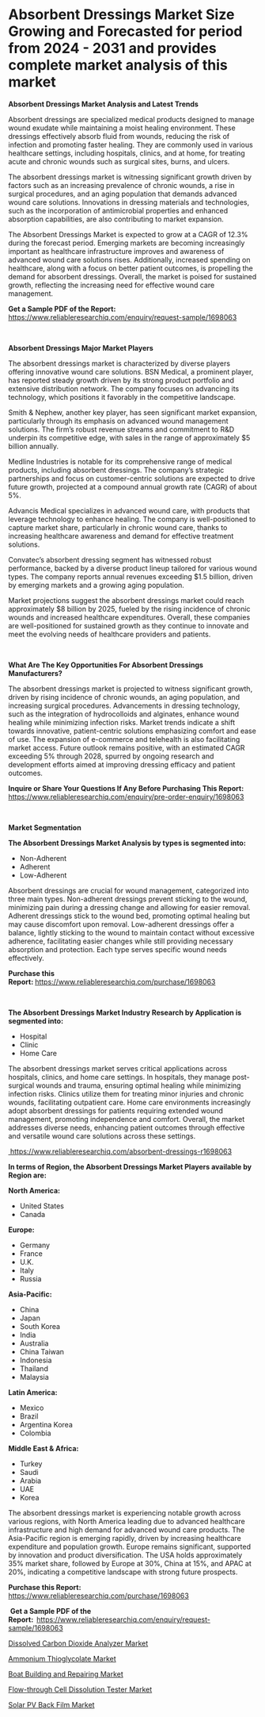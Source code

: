 <p><h1>Absorbent Dressings Market Size Growing and Forecasted for period from 2024 - 2031 and provides complete market analysis of this market</h1></p><p><strong>Absorbent Dressings Market Analysis and Latest Trends</strong></p>
<p><p>Absorbent dressings are specialized medical products designed to manage wound exudate while maintaining a moist healing environment. These dressings effectively absorb fluid from wounds, reducing the risk of infection and promoting faster healing. They are commonly used in various healthcare settings, including hospitals, clinics, and at home, for treating acute and chronic wounds such as surgical sites, burns, and ulcers.</p><p>The absorbent dressings market is witnessing significant growth driven by factors such as an increasing prevalence of chronic wounds, a rise in surgical procedures, and an aging population that demands advanced wound care solutions. Innovations in dressing materials and technologies, such as the incorporation of antimicrobial properties and enhanced absorption capabilities, are also contributing to market expansion. </p><p>The Absorbent Dressings Market is expected to grow at a CAGR of 12.3% during the forecast period. Emerging markets are becoming increasingly important as healthcare infrastructure improves and awareness of advanced wound care solutions rises. Additionally, increased spending on healthcare, along with a focus on better patient outcomes, is propelling the demand for absorbent dressings. Overall, the market is poised for sustained growth, reflecting the increasing need for effective wound care management.</p></p>
<p><strong>Get a Sample PDF of the Report:&nbsp;</strong> <a href="https://www.reliableresearchiq.com/enquiry/request-sample/1698063?utm_campaign=1283&utm_medium=2&utm_source=Github&utm_content=ia&utm_term=12102024&utm_id=absorbent-dressings">https://www.reliableresearchiq.com/enquiry/request-sample/1698063</a></p>
<p>&nbsp;</p>
<p><strong>Absorbent Dressings Major Market Players</strong></p>
<p><p>The absorbent dressings market is characterized by diverse players offering innovative wound care solutions. BSN Medical, a prominent player, has reported steady growth driven by its strong product portfolio and extensive distribution network. The company focuses on advancing its technology, which positions it favorably in the competitive landscape.</p><p>Smith & Nephew, another key player, has seen significant market expansion, particularly through its emphasis on advanced wound management solutions. The firm’s robust revenue streams and commitment to R&D underpin its competitive edge, with sales in the range of approximately $5 billion annually.</p><p>Medline Industries is notable for its comprehensive range of medical products, including absorbent dressings. The company’s strategic partnerships and focus on customer-centric solutions are expected to drive future growth, projected at a compound annual growth rate (CAGR) of about 5%.</p><p>Advancis Medical specializes in advanced wound care, with products that leverage technology to enhance healing. The company is well-positioned to capture market share, particularly in chronic wound care, thanks to increasing healthcare awareness and demand for effective treatment solutions.</p><p>Convatec’s absorbent dressing segment has witnessed robust performance, backed by a diverse product lineup tailored for various wound types. The company reports annual revenues exceeding $1.5 billion, driven by emerging markets and a growing aging population.</p><p>Market projections suggest the absorbent dressings market could reach approximately $8 billion by 2025, fueled by the rising incidence of chronic wounds and increased healthcare expenditures. Overall, these companies are well-positioned for sustained growth as they continue to innovate and meet the evolving needs of healthcare providers and patients.</p></p>
<p>&nbsp;</p>
<p><strong>What Are The Key Opportunities For Absorbent Dressings Manufacturers?</strong></p>
<p><p>The absorbent dressings market is projected to witness significant growth, driven by rising incidence of chronic wounds, an aging population, and increasing surgical procedures. Advancements in dressing technology, such as the integration of hydrocolloids and alginates, enhance wound healing while minimizing infection risks. Market trends indicate a shift towards innovative, patient-centric solutions emphasizing comfort and ease of use. The expansion of e-commerce and telehealth is also facilitating market access. Future outlook remains positive, with an estimated CAGR exceeding 5% through 2028, spurred by ongoing research and development efforts aimed at improving dressing efficacy and patient outcomes.</p></p>
<p><strong>Inquire or Share Your Questions If Any Before Purchasing This Report:</strong> <a href="https://www.reliableresearchiq.com/enquiry/pre-order-enquiry/1698063?utm_campaign=1283&utm_medium=2&utm_source=Github&utm_content=ia&utm_term=12102024&utm_id=absorbent-dressings">https://www.reliableresearchiq.com/enquiry/pre-order-enquiry/1698063</a></p>
<p>&nbsp;</p>
<p><strong>Market Segmentation</strong></p>
<p><strong>The Absorbent Dressings Market Analysis by types is segmented into:</strong></p>
<p><ul><li>Non-Adherent</li><li>Adherent</li><li>Low-Adherent</li></ul></p>
<p><p>Absorbent dressings are crucial for wound management, categorized into three main types. Non-adherent dressings prevent sticking to the wound, minimizing pain during a dressing change and allowing for easier removal. Adherent dressings stick to the wound bed, promoting optimal healing but may cause discomfort upon removal. Low-adherent dressings offer a balance, lightly sticking to the wound to maintain contact without excessive adherence, facilitating easier changes while still providing necessary absorption and protection. Each type serves specific wound needs effectively.</p></p>
<p><strong>Purchase this Report:&nbsp;</strong><a href="https://www.reliableresearchiq.com/purchase/1698063?utm_campaign=1283&utm_medium=2&utm_source=Github&utm_content=ia&utm_term=12102024&utm_id=absorbent-dressings">https://www.reliableresearchiq.com/purchase/1698063</a></p>
<p>&nbsp;</p>
<p><strong>The Absorbent Dressings Market Industry Research by Application is segmented into:</strong></p>
<p><ul><li>Hospital</li><li>Clinic</li><li>Home Care</li></ul></p>
<p><p>The absorbent dressings market serves critical applications across hospitals, clinics, and home care settings. In hospitals, they manage post-surgical wounds and trauma, ensuring optimal healing while minimizing infection risks. Clinics utilize them for treating minor injuries and chronic wounds, facilitating outpatient care. Home care environments increasingly adopt absorbent dressings for patients requiring extended wound management, promoting independence and comfort. Overall, the market addresses diverse needs, enhancing patient outcomes through effective and versatile wound care solutions across these settings.</p></p>
<p><a href="https://www.reliableresearchiq.com/absorbent-dressings-r1698063?utm_campaign=1283&utm_medium=2&utm_source=Github&utm_content=ia&utm_term=12102024&utm_id=absorbent-dressings">&nbsp;https://www.reliableresearchiq.com/absorbent-dressings-r1698063</a></p>
<p><strong>In terms of Region, the Absorbent Dressings Market Players available by Region are:</strong></p>
<p>
    <p> <strong> North America: </strong>
        <ul>
            <li>United States</li>
            <li>Canada</li>
        </ul>
        </p> 
    <p> <strong> Europe: </strong>
        <ul>
            <li>Germany</li>
            <li>France</li>
            <li>U.K.</li>
            <li>Italy</li>
            <li>Russia</li>
        </ul>
        </p> 
    <p> <strong> Asia-Pacific: </strong>
        <ul>
            <li>China</li>
            <li>Japan</li>
            <li>South Korea</li>
            <li>India</li>
            <li>Australia</li>
            <li>China Taiwan</li>
            <li>Indonesia</li>
            <li>Thailand</li>
            <li>Malaysia</li>
        </ul>
        </p> 
    <p> <strong> Latin America: </strong>
        <ul>
            <li>Mexico</li>
            <li>Brazil</li>
            <li>Argentina Korea</li>
            <li>Colombia</li>
        </ul>
        </p> 
    <p> <strong> Middle East & Africa: </strong>
        <ul>
            <li>Turkey</li>
            <li>Saudi</li>
            <li>Arabia</li>
            <li>UAE</li>
            <li>Korea</li>
        </ul>
    </p>
    </p>
<p><p>The absorbent dressings market is experiencing notable growth across various regions, with North America leading due to advanced healthcare infrastructure and high demand for advanced wound care products. The Asia-Pacific region is emerging rapidly, driven by increasing healthcare expenditure and population growth. Europe remains significant, supported by innovation and product diversification. The USA holds approximately 35% market share, followed by Europe at 30%, China at 15%, and APAC at 20%, indicating a competitive landscape with strong future prospects.</p></p>
<p><strong>Purchase this Report: </strong><a href="https://www.reliableresearchiq.com/purchase/1698063?utm_campaign=1283&utm_medium=2&utm_source=Github&utm_content=ia&utm_term=12102024&utm_id=absorbent-dressings">https://www.reliableresearchiq.com/purchase/1698063</a></p>
<p>&nbsp;<strong>Get a Sample PDF of the Report:&nbsp;&nbsp;</strong><a href="https://www.reliableresearchiq.com/enquiry/request-sample/1698063?utm_campaign=1283&utm_medium=2&utm_source=Github&utm_content=ia&utm_term=12102024&utm_id=absorbent-dressings">https://www.reliableresearchiq.com/enquiry/request-sample/1698063</a></p>
<p><strong></strong></p>
<p><p><a href="https://www.linkedin.com/pulse/trends-global-dissolved-carbon-dioxide-analyzer-market-forecast-9lfcc?utm_campaign=1283&utm_medium=2&utm_source=Github&utm_content=ia&utm_term=12102024&utm_id=absorbent-dressings">Dissolved Carbon Dioxide Analyzer Market</a></p><p><a href="https://github.com/dowsegmspivadlk/Market-Research-Report-List-1/blob/main/ammonium-thioglycolate-market.md?utm_campaign=1283&utm_medium=2&utm_source=Github&utm_content=ia&utm_term=12102024&utm_id=absorbent-dressings">Ammonium Thioglycolate Market</a></p><p><a href="https://github.com/fosters9adames/Market-Research-Report-List-1/blob/main/boat-building-and-repairing-market.md?utm_campaign=1283&utm_medium=2&utm_source=Github&utm_content=ia&utm_term=12102024&utm_id=absorbent-dressings">Boat Building and Repairing Market</a></p><p><a href="https://www.linkedin.com/pulse/flow-through-cell-dissolution-tester-sector-surge-77-growth-s4wrc?utm_campaign=1283&utm_medium=2&utm_source=Github&utm_content=ia&utm_term=12102024&utm_id=absorbent-dressings">Flow-through Cell Dissolution Tester Market</a></p><p><a href="https://www.linkedin.com/pulse/solar-pv-back-film-market-innovations-trends-comprehensive-study-bjhfe?utm_campaign=1283&utm_medium=2&utm_source=Github&utm_content=ia&utm_term=12102024&utm_id=absorbent-dressings">Solar PV Back Film Market</a></p></p>